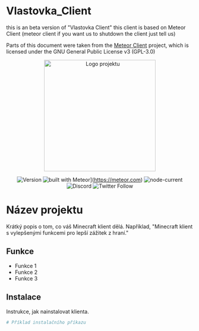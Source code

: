 # Vlastovka_Client
this is an beta version of "Vlastovka Client" this client is based on Meteor Client (meteor client if you want us to shutdown the client just tell us)

Parts of this document were taken from the [Meteor Client](https://github.com/MeteorDevelopment/meteor-client) project, which is licensed under the GNU General Public License v3 (GPL-3.0)

<!-- Logo projektu -->
<p align="center">
  <img src="URL_TVÉHO_LOGA" alt="Logo projektu" width="300">
</p>

<!-- Vycentrovaný blok se štítky -->
<div align="center">

![Version](https://img.shields.io/badge/v_1.0.0-green)
![built with Meteor](https://img.shields.io/badge/meteor_official_site-blue)](https://meteor.com)
![node-current](https://img.shields.io/node/v/meteor)
![Discord](TVŮJ_DISCORD_ODKAZ)
![Twitter Follow](TVŮJ_TWITTER_ODKAZ)

</div>

# Název projektu

Krátký popis o tom, co váš Minecraft klient dělá. Například, "Minecraft klient s vylepšenými funkcemi pro lepší zážitek z hraní."

## Funkce

- Funkce 1
- Funkce 2
- Funkce 3

## Instalace

Instrukce, jak nainstalovat klienta.

```bash
# Příklad instalačního příkazu
